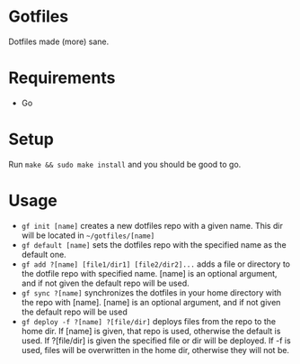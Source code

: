 # Gotfiles
Dotfiles made (more) sane.

# Requirements
* Go

# Setup
Run `make && sudo make install` and you should be good to go.

# Usage
* `gf init [name]` creates a new dotfiles repo with a given name. This dir will be located in `~/gotfiles/[name]`
* `gf default [name]` sets the dotfiles repo with the specified name as the default one.
* `gf add ?[name] [file1/dir1] [file2/dir2]...` adds a file or directory to the dotfile repo with specified name. [name] is an optional argument, and if not given the default repo will be used.
* `gf sync ?[name]` synchronizes the dotfiles in your home directory with the repo with [name]. [name] is an optional argument, and if not given the default repo will be used
* `gf deploy -f ?[name] ?[file/dir]` deploys files from the repo to the home dir. If [name] is given, that repo is used, otherwise the default is used. 
If ?[file/dir] is given the specified file or dir will be deployed. If -f is used, files will be overwritten in the home dir, otherwise they will not be.
